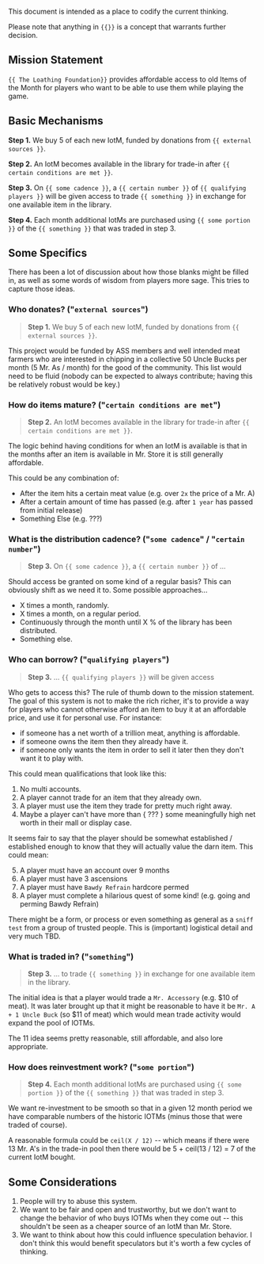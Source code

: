 This document is intended as a place to codify the current thinking.

Please note that anything in `{{}}` is a concept that warrants further decision.

## Mission Statement

`{{ The Loathing Foundation}}` provides affordable access to old Items of the Month for players who want to be able to use them while playing the game.

## Basic Mechanisms

**Step 1.** We buy 5 of each new IotM, funded by donations from `{{ external sources }}`.

**Step 2.** An IotM becomes available in the library for trade-in after `{{ certain conditions are met }}`.

**Step 3.** On `{{ some cadence }}`, a `{{ certain number }}` of `{{ qualifying players }}` will be given access to trade `{{ something }}` in exchange for one available item in the library.

**Step 4.** Each month additional IotMs are purchased using `{{ some portion }}` of the `{{ something }}` that was traded in step 3.

## Some Specifics

There has been a lot of discussion about how those blanks might be filled in, as well as some words of wisdom from players more sage.  This tries to capture those ideas.

### Who donates? ("`external sources`")

> **Step 1.** We buy 5 of each new IotM, funded by donations from `{{ external sources }}`.

This project would be funded by ASS members and well intended meat farmers who are interested in chipping in a collective 50 Uncle Bucks per month (5 Mr. As / month) for the good of the community.  This list would need to be fluid (nobody can be expected to always contribute; having this be relatively robust would be key.)

### How do items mature? ("`certain conditions are met`")

> **Step 2.** An IotM becomes available in the library for trade-in after `{{ certain conditions are met }}`.

The logic behind having conditions for when an IotM is available is that in the months after an item is available in Mr. Store it is still generally affordable.

This could be any combination of:

* After the item hits a certain meat value (e.g. over `2x` the price of a Mr. A)
* After a certain amount of time has passed (e.g. after `1 year` has passed from initial release)
* Something Else (e.g. ???)

### What is the distribution cadence? ("`some cadence`" / "`certain number`")

> **Step 3.** On `{{ some cadence }}`, a `{{ certain number }}` of ...

Should access be granted on some kind of a regular basis?  This can obviously shift as we need it to.  Some possible approaches...

* X times a month, randomly.
* X times a month, on a regular period.
* Continuously through the month until X % of the library has been distributed.
* Something else.

### Who can borrow? ("`qualifying players`")
> **Step 3.** ... `{{ qualifying players }}` will be given access

Who gets to access this?  The rule of thumb down to the mission statement.  The goal of this system is not to make the rich richer, it's to provide a way for players who cannot otherwise afford an item to buy it at an affordable price, and use it for personal use.  For instance:

* if someone has a net worth of a trillion meat, anything is affordable. 
* if someone owns the item then they already have it.
* if someone only wants the item in order to sell it later then they don't want it to play with.

This could mean qualifications that look like this:

1. No multi accounts.
2. A player cannot trade for an item that they already own.
3. A player must use the item they trade for pretty much right away.
4. Maybe a player can't have more than { ??? } some meaningfully high net worth in their mall or display case.

It seems fair to say that the player should be somewhat established / established enough to know that they will actually value the darn item.  This could mean:

5. A player must have an account over 9 months
6. A player must have 3 ascensions
7. A player must have `Bawdy Refrain` hardcore permed
8. A player must complete a hilarious quest of some kind!  (e.g. going and perming Bawdy Refrain)

There might be a form, or process or even something as general as a `sniff test` from a group of trusted people.  This is (important) logistical detail and very much TBD.

### What is traded in? ("`something`")
> **Step 3.** ... to trade `{{ something }}` in exchange for one available item in the library.

The initial idea is that a player would trade a `Mr. Accessory` (e.g. $10 of meat).
It was later brought up that it might be reasonable to have it be `Mr. A + 1 Uncle Buck` (so $11 of meat) which would mean trade activity would expand the pool of IOTMs.

The 11 idea seems pretty reasonable, still affordable, and also lore appropriate.

### How does reinvestment work? ("`some portion`")

> **Step 4.** Each month additional IotMs are purchased using `{{ some portion }}` of the `{{ something }}` that was traded in step 3.

We want re-investment to be smooth so that in a given 12 month period we have comparable numbers of the historic IOTMs (minus those that were traded of course).

A reasonable formula could be `ceil(X / 12)` -- which means if there were 13 Mr. A's in the trade-in pool then there would be 5 + ceil(13 / 12) = 7 of the current IotM bought.

## Some Considerations

1. People will try to abuse this system.
2. We want to be fair and open and trustworthy, but we don't want to change the behavior of who buys IOTMs when they come out -- this shouldn't be seen as a cheaper source of an IotM than Mr. Store.
3. We want to think about how this could influence speculation behavior.  I don't think this would benefit speculators but it's worth a few cycles of thinking.
